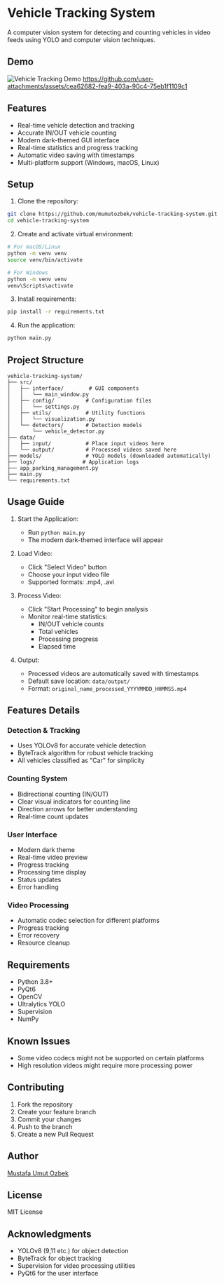 # Vehicle Tracking System

A computer vision system for detecting and counting vehicles in video feeds using YOLO and computer vision techniques.

## Demo
![Vehicle Tracking Demo](demo.gif)
https://github.com/user-attachments/assets/cea62682-fea9-403a-90c4-75eb1f1109c1


## Features
- Real-time vehicle detection and tracking
- Accurate IN/OUT vehicle counting
- Modern dark-themed GUI interface
- Real-time statistics and progress tracking
- Automatic video saving with timestamps
- Multi-platform support (Windows, macOS, Linux)



## Setup

1. Clone the repository:
```bash
git clone https://github.com/mumutozbek/vehicle-tracking-system.git
cd vehicle-tracking-system
```

2. Create and activate virtual environment:
```bash
# For macOS/Linux
python -m venv venv
source venv/bin/activate

# For Windows
python -m venv venv
venv\Scripts\activate
```

3. Install requirements:
```bash
pip install -r requirements.txt
```

4. Run the application:
```bash
python main.py
```

## Project Structure
```
vehicle-tracking-system/
├── src/
│   ├── interface/        # GUI components
│   │   └── main_window.py
│   ├── config/          # Configuration files
│   │   └── settings.py
│   ├── utils/           # Utility functions
│   │   └── visualization.py
│   └── detectors/       # Detection models
│       └── vehicle_detector.py
├── data/
│   ├── input/           # Place input videos here
│   └── output/          # Processed videos saved here
├── models/              # YOLO models (downloaded automatically)
├── logs/               # Application logs
├── app_parking_management.py
├── main.py
└── requirements.txt
```



## Usage Guide

1. Start the Application:
   - Run `python main.py`
   - The modern dark-themed interface will appear

2. Load Video:
   - Click "Select Video" button
   - Choose your input video file
   - Supported formats: .mp4, .avi

3. Process Video:
   - Click "Start Processing" to begin analysis
   - Monitor real-time statistics:
     - IN/OUT vehicle counts
     - Total vehicles
     - Processing progress
     - Elapsed time

4. Output:
   - Processed videos are automatically saved with timestamps
   - Default save location: `data/output/`
   - Format: `original_name_processed_YYYYMMDD_HHMMSS.mp4`

## Features Details

### Detection & Tracking
- Uses YOLOv8 for accurate vehicle detection
- ByteTrack algorithm for robust vehicle tracking
- All vehicles classified as "Car" for simplicity

### Counting System
- Bidirectional counting (IN/OUT)
- Clear visual indicators for counting line
- Direction arrows for better understanding
- Real-time count updates

### User Interface
- Modern dark theme
- Real-time video preview
- Progress tracking
- Processing time display
- Status updates
- Error handling

### Video Processing
- Automatic codec selection for different platforms
- Progress tracking
- Error recovery
- Resource cleanup

## Requirements
- Python 3.8+
- PyQt6
- OpenCV
- Ultralytics YOLO
- Supervision
- NumPy

## Known Issues
- Some video codecs might not be supported on certain platforms
- High resolution videos might require more processing power

## Contributing
1. Fork the repository
2. Create your feature branch
3. Commit your changes
4. Push to the branch
5. Create a new Pull Request

## Author
[Mustafa Umut Ozbek](https://github.com/mumutozbek)

## License
MIT License

## Acknowledgments
- YOLOv8 (9,11 etc.) for object detection
- ByteTrack for object tracking
- Supervision for video processing utilities
- PyQt6 for the user interface
